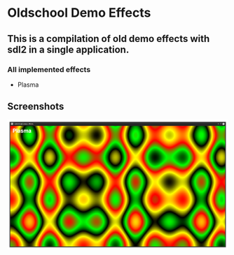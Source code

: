 # Oldschool Demo Effects
## This is a compilation of old demo effects with sdl2 in a single application.

### All implemented effects
* Plasma

## Screenshots
![Screenshot](screenshots/plasma.png)
